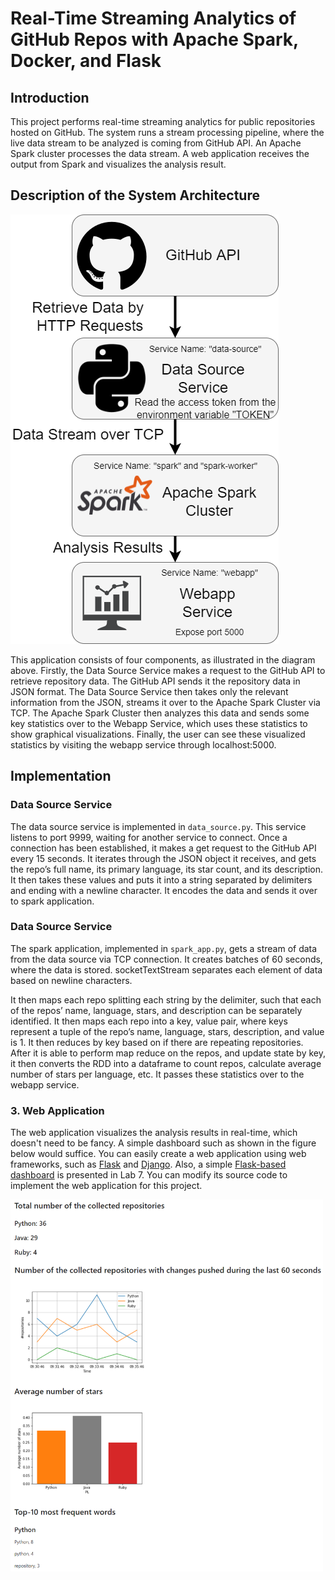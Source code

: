 # Real-Time Streaming Analytics of GitHub Repos with Apache Spark, Docker, and Flask

## Introduction
This project performs real-time streaming analytics for public repositories hosted on GitHub. The system runs a stream processing pipeline, where the live data stream to be analyzed is coming from GitHub API. An Apache Spark cluster processes the data stream. A web application receives the output from Spark and visualizes the analysis result.

## Description of the System Architecture
![System Architecture](System_Architecture.png)

This application consists of four components, as illustrated in the diagram above. Firstly, the Data Source Service makes a request to the 
GitHub API to retrieve repository data. The GitHub API sends it the 
repository data in JSON format. The Data Source Service then takes 
only the relevant information from the JSON, streams it over to the 
Apache Spark Cluster via TCP. The Apache Spark Cluster then 
analyzes this data and sends some key statistics over to the Webapp 
Service, which uses these statistics to show graphical visualizations. Finally, 
the user can see these visualized statistics by visiting the webapp 
service through localhost:5000.

## Implementation

### Data Source Service
The data source service is implemented in `data_source.py`. This service listens 
to port 9999, waiting for another service to connect. Once a connection has been established, it 
makes a get request to the GitHub API every 15 seconds. It iterates through the JSON object it 
receives, and gets the repo’s full name, its primary language, its star count, and its description. It 
then takes these values and puts it into a string separated by delimiters and ending with a newline 
character. It encodes the data and sends it over to spark application.

### Data Source Service
The spark application, implemented in `spark_app.py`, gets a stream of data from the data source via 
TCP connection. It creates batches of 60 seconds, where the data is stored. socketTextStream 
separates each element of data based on newline characters.

It then maps each repo splitting each string by the delimiter, such that each of the repos’ name, 
language, stars, and description can be separately identified. It then maps each repo into a key, 
value pair, where keys represent a tuple of the repo’s name, language, stars, description, and 
value is 1. It then reduces by key based on if there are repeating repositories. After it is able to 
perform map reduce on the repos, and update state by key, it then converts the RDD into a 
dataframe to count repos, calculate average number of stars per language, etc. It passes these 
statistics over to the webapp service.


### 3. Web Application
The web application visualizes the analysis results in real-time, which doesn't need to be fancy. A simple dashboard such as shown in the figure below would suffice. You can easily create a web application using web frameworks, such as [Flask](https://flask.palletsprojects.com/en/2.0.x/) and [Django](https://www.djangoproject.com/). Also, a simple [Flask-based dashboard](https://github.com/pacslab/big-data-systems-docker/blob/main/spark/app/nine-multiples/webapp/flask_app.py) is presented in Lab 7. You can modify its source code to implement the web application for this project.

<img src="Webapp.png" alt="Webapp Screenshot" width="500"/>
